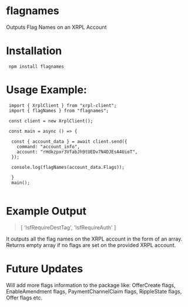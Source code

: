 # flagnames
Outputs Flag Names on an XRPL Account


# Installation 
``` npm install flagnames```

# Usage Example:
``` 
 import { XrplClient } from "xrpl-client";
 import { flagNames } from "flagnames";
 
 const client = new XrplClient();
 
 const main = async () => {
 
  const { account_data } = await client.send({
    command: "account_info",
    account: "rHdkzpxr3VfabJh9tUEDv7N4DJEsA4UioT",
  });
  
  console.log(flagNames(account_data.Flags));
    
  }
  main();
  
  ```
  
  # Example Output
  > [ 'lsfRequireDestTag', 'lsfRequireAuth' ]

It outputs all the flag names on the XRPL account in the form of an array.
Returns empty array if no flags are set on the provided XRPL account.

# Future Updates
Will add more flags information to the package like:
OfferCreate flags, EnableAmendment flags, PaymentChannelClaim flags, RippleState flags, Offer flags etc.
